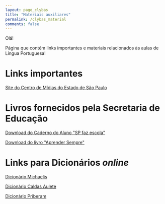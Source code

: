 ```yaml
---
layout: page_clybas
title: "Materiais auxiliares"
permalink: /clybas_material
comments: false
---
```


Olá!

Página que contém links importantes e materiais relacionados às aulas de Língua Portuguesa!

# Links importantes

[Site do Centro de Mídias do Estado de São Paulo](https://centrodemidiasp.educacao.sp.gov.br/)

# Livros fornecidos pela Secretaria de Educação

[Download do Caderno do Aluno "SP faz escola"](https://drive.google.com/file/d/1lTPexY2HO9pWwaOovYWnVc8dJIWsrnXu/view?usp=sharing)

[Download do livro "Aprender Sempre"](https://drive.google.com/file/d/1fET3sMvjy2LBntdGs5YoxWbgmUYlJZUU/view)

# Links para Dicionários *online*

[Dicionário Michaelis](http://www.michaelis.uol.com.br)

[Dicionário Caldas Aulete](http://www.aulete.com.br)

[Dicionário Priberam](https://dicionario.priberam.org/)
